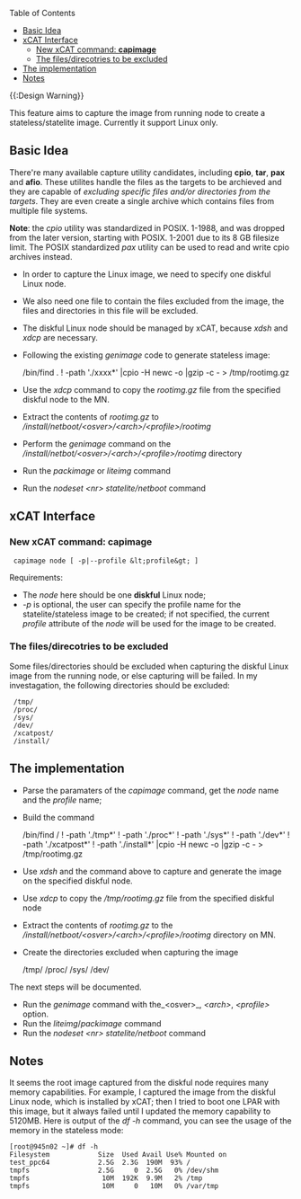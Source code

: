 <!-- START doctoc generated TOC please keep comment here to allow auto update -->
<!-- DON'T EDIT THIS SECTION, INSTEAD RE-RUN doctoc TO UPDATE -->
Table of Contents

- [Basic Idea](#basic-idea)
- [xCAT Interface](#xcat-interface)
  - [New xCAT command: **capimage**](#new-xcat-command-capimage)
  - [The files/direcotries to be excluded](#the-filesdirecotries-to-be-excluded)
- [The implementation](#the-implementation)
- [Notes](#notes)

<!-- END doctoc generated TOC please keep comment here to allow auto update -->

{{:Design Warning}} 

This feature aims to capture the image from running node to create a stateless/statelite image. Currently it support Linux only. 


## Basic Idea

There're many available capture utility candidates, including **cpio**, **tar**, **pax** and **afio**. These utilites handle the files as the targets to be archieved and they are capable of _excluding specific files and/or directories from the targets_. They are even create a single archive which contains files from multiple file systems. 

**Note**: the _cpio_ utility was standardized in POSIX. 1-1988, and was dropped from the later version, starting with POSIX. 1-2001 due to its 8 GB filesize limit. The POSIX standardized _pax_ utility can be used to read and write cpio archives instead. 

  * In order to capture the Linux image, we need to specify one diskful Linux node. 
  * We also need one file to contain the files excluded from the image, the files and directories in this file will be excluded. 
  * The diskful Linux node should be managed by xCAT, because _xdsh_ and _xdcp_ are necessary. 
  * Following the existing _genimage_ code to generate stateless image: 
    
     /bin/find . ! -path './xxxx*' |cpio -H newc -o |gzip -c - &gt; /tmp/rootimg.gz 
    

  * Use the _xdcp_ command to copy the _rootimg.gz_ file from the specified diskful node to the MN. 
  * Extract the contents of _rootimg.gz_ to _/install/netboot/&lt;osver&gt;/&lt;arch&gt;/&lt;profile&gt;/rootimg_
  * Perform the _genimage_ command on the _/install/netbot/&lt;osver&gt;/&lt;arch&gt;/&lt;profile&gt;/rootimg_ directory 
  * Run the _packimage_ or _liteimg_ command 
  * Run the _nodeset &lt;nr&gt; statelite/netboot_ command 

## xCAT Interface

### New xCAT command: **capimage**
    
     capimage node [ -p|--profile &lt;profile&gt; ] 
    

Requirements: 

  * The _node_ here should be one **diskful** Linux node; 
  * _-p_ is optional, the user can specify the profile name for the statelite/stateless image to be created; if not specified, the current _profile_ attribute of the _node_ will be used for the image to be created. 

### The files/direcotries to be excluded

Some files/directories should be excluded when capturing the diskful Linux image from the running node, or else capturing will be failed. In my investagation, the following directories should be excluded: 
    
     /tmp/
     /proc/
     /sys/
     /dev/
     /xcatpost/
     /install/
    

## The implementation

  * Parse the paramaters of the _capimage_ command, get the _node_ name and the _profile_ name; 
  * Build the command 
    
     /bin/find / ! -path './tmp*' ! -path './proc*' ! -path './sys*' ! -path './dev*' ! -path './xcatpost*' ! -path './install*' |cpio -H newc -o |gzip -c - &gt; /tmp/rootimg.gz
    

  * Use _xdsh_ and the command above to capture and generate the image on the specified diskful node. 
  * Use _xdcp_ to copy the _/tmp/rootimg.gz_ file from the specified diskful node 
  * Extract the contents of _rootimg.gz_ to the _/install/netboot/&lt;osver&gt;/&lt;arch&gt;/&lt;profile&gt;/rootimg_ directory on MN. 
  * Create the directories excluded when capturing the image 
    
     /tmp/
     /proc/
     /sys/
     /dev/
    

The next steps will be documented. 

  * Run the _genimage_ command with the_&lt;osver&gt;_, _&lt;arch&gt;_, _&lt;profile&gt;_ option. 
  * Run the _liteimg_/_packimage_ command 
  * Run the _nodeset &lt;nr&gt; statelite/netboot_ command 

## Notes

It seems the root image captured from the diskful node requires many memory capabilities. For example, I captured the image from the diskful Linux node, which is installed by xCAT; then I tried to boot one LPAR with this image, but it always failed until I updated the memory capability to 5120MB. Here is output of the _df -h_ command, you can see the usage of the memory in the stateless mode: 
    
    [root@945n02 ~]# df -h
    Filesystem            Size  Used Avail Use% Mounted on
    test_ppc64            2.5G  2.3G  190M  93% /
    tmpfs                 2.5G     0  2.5G   0% /dev/shm
    tmpfs                  10M  192K  9.9M   2% /tmp
    tmpfs                  10M     0   10M   0% /var/tmp
    
